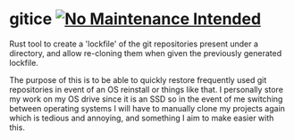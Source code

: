 # gitice [![No Maintenance Intended](http://unmaintained.tech/badge.svg)](http://unmaintained.tech/)

Rust tool to create a 'lockfile' of the git repositories present under a directory, and allow re-cloning them when given the previously generated lockfile.

The purpose of this is to be able to quickly restore frequently used git repositories in event of an OS reinstall or things like that. I personally store my work on my OS drive since it is an SSD so in the event of me switching between operating systems I will have to manually clone my projects again which is tedious and annoying, and something I aim to make easier with this.
